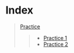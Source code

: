 # Index

> [Practice](https://github.com/AdamariMosqueda/Data_Mining/tree/Unit_1/Practice)
>> * [Practice 1](https://github.com/AdamariMosqueda/Data_Mining/tree/Unit_1/Practice/Practice%201)
>> * [Practice 2](https://github.com/AdamariMosqueda/Data_Mining/tree/Unit_1/Practice/Practice%202)
